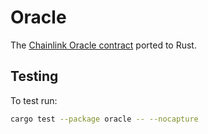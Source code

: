 # Oracle

The [Chainlink Oracle contract](https://github.com/smartcontractkit/chainlink/blob/develop/evm-contracts/src/v0.6/Oracle.sol) ported to Rust.

## Testing
To test run:
```bash
cargo test --package oracle -- --nocapture
```
